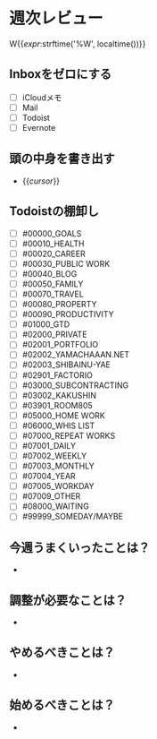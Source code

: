 # 週次レビュー

W{{_expr_:strftime('%W', localtime())}}

## Inboxをゼロにする

- [ ] iCloudメモ
- [ ] Mail
- [ ] Todoist
- [ ] Evernote

## 頭の中身を書き出す

- {{_cursor_}}

## Todoistの棚卸し

- [ ] #00000_GOALS
- [ ] #00010_HEALTH
- [ ] #00020_CAREER
- [ ] #00030_PUBLIC WORK
- [ ] #00040_BLOG
- [ ] #00050_FAMILY
- [ ] #00070_TRAVEL
- [ ] #00080_PROPERTY
- [ ] #00090_PRODUCTIVITY
- [ ] #01000_GTD
- [ ] #02000_PRIVATE
- [ ] #02001_PORTFOLIO
- [ ] #02002_YAMACHAAAN.NET
- [ ] #02003_SHIBAINU-YAE
- [ ] #02901_FACTORIO
- [ ] #03000_SUBCONTRACTING
- [ ] #03002_KAKUSHIN
- [ ] #03901_ROOM805
- [ ] #05000_HOME WORK
- [ ] #06000_WHIS LIST
- [ ] #07000_REPEAT WORKS
- [ ] #07001_DAILY
- [ ] #07002_WEEKLY
- [ ] #07003_MONTHLY
- [ ] #07004_YEAR
- [ ] #07005_WORKDAY
- [ ] #07009_OTHER
- [ ] #08000_WAITING
- [ ] #99999_SOMEDAY/MAYBE

## 今週うまくいったことは？

- 

## 調整が必要なことは？

- 

## やめるべきことは？

- 

## 始めるべきことは？

- 


